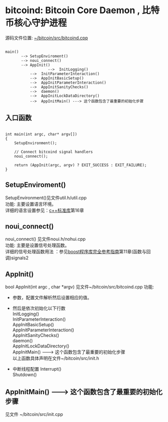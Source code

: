 # bitcoind: Bitcoin Core Daemon , 比特币核心守护进程

源码文件位置: [~/bitcoin/src/bitcoind.cpp][bitcoind]     
<pre><code>
main() 
       --> SetupEnviroment()   
       --> noui_connect()   
       --> AppInit()   	   
       	           -->  InitLogging()   
		   -->  InitParameterInteraction()    
		   -->  AppInitBasicSetup()     
		   -->  AppInitParameterInteraction()    
		   -->  AppInitSanityChecks()    
		   -->  daemon()    
		   -->	AppInitLockDataDirectory()   
		   -->	AppInitMain() ---> 这个函数包含了最重要的初始化步骤           
</code></pre>

## 入口函数
<pre><code>
int main(int argc, char* argv[])
{
    SetupEnvironment();

    // Connect bitcoind signal handlers
    noui_connect();

    return (AppInit(argc, argv) ? EXIT_SUCCESS : EXIT_FAILURE);
}
</code></pre>

## SetupEnviroment()    
SetupEnvironment()见文件util.h/util.cpp     
功能: 主要设置语言环境。    
详细的语言设置参见：[c++标准库][c++]第16章   


## noui_connect()   
noui_connect()  见文件noui.h/nohui.cpp    
功能: 主要是设置信号处理函数。    
详细的信号处理函数用法 ：参见[boost程序库完全参考指南][boost]第11章(函数与回调)signals2   


## AppInit()
bool AppInit(int argc , char *argv) 见文件~/bitcoin/src/bitcoind.cpp
功能:     
* 参数，配置文件解析然后设置相应的值。
* 然后是依次初始化以下行数     
  InitLogging()   
  InitParameterInteraction()    
  AppInitBasicSetup()     
  AppInitParameterInteraction()    
  AppInitSanityChecks()    
  daemon()    
  AppInitLockDataDirectory()   
  AppInitMain() ---> 这个函数包含了最重要的初始化步骤           
  以上函数具体声明在文件~/bitcoin/src/init.h      

* 中断线程配置
   Interrupt()    
   Shutdown()   
 


## AppInitMain() ---> 这个函数包含了最重要的初始化步骤           
见文件 ~/bitcoin/src/init.cpp    







[bitcoind]:https://github.com/bitcoin/bitcoin/blob/master/src/bitcoind.cpp
[c++]: https://union-click.jd.com/jdc?d=39XS7i
[boost]:https://union-click.jd.com/jdc?d=Fv77Bs

